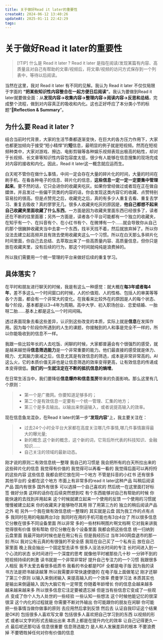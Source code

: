 ```yaml
---
title: 关于做好Read it later的重要性
createAt: 2024-06-12 13:40:26
updateAt: 2025-01-11 22:42:29
tags:
---
```

# 关于做好Read it later的重要性

> [!TIP] 什么是 Read it later ?
> Read it later 是指在阅读/发现某篇有内容、高质量且对自己有帮助的文章/视频后，将文章/视频的访问方式保存到一个列表中，等待以后阅读。

当然在这里，我对 Read it later 有不同的见解。我认为 Read it later <span class="marker-highlight">不仅仅局限于</span>字面的 **“把某些知识性内容整合在一起方便日后阅读”**。我认为要做到Read it later就要做全面：从**发现内容->收集内容->整理内容->阅读内容->反思和总结**，完成整个流程，做到对内容真正的吸收和内化。这也正好呼应了本分类小节的标题“🤔**Reflection & Summary**”。

## 为什么要 Read it later ?
结合当前时代背景，大家的生活节奏都逐渐变快，在巨大的各方压力作用下，大家也都更加倾向于接受“短小精悍”的**短**信息，最明显的例子就是短视频。然而在短视频种类中，大家对游戏、擦边、电影剪辑等各种娱乐视频表现出极高的粘性，却对于长视频、长文章等知识性内容包容度太低，很少有人能够在信息搜集的现场完成对内容的接收和内化。因此，Read it later这一概念就应运而生。

白天呢不管你在做什么事情，中间一定会存在大量的碎片化的时间，大量的时间在刷手机、在看各种电子的信息、碎片化的信息，**这些信息一定一定一定要集中管理起来**。要不然的话，它只会进你的收藏夹吃灰。如果你曾经做过或者现在正在做自媒体，并且发过一些偏干货类的内容的话，你会发现这类内容它的收藏、点赞特别容易拉的很高。但是点赞完之后，收藏完之后，真的有多少人重复去看、重复去学习、重复去吸收？真的寥寥无几。很多人收藏夹吃灰的原因是，**他自己都想不起来自己收藏夹里面收藏了什么东西**。一方面是因为收藏夹里面东西已经很多了，读者还在不断的往里面塞；另外一方面是，读者各个平台可能都有一个独立的收藏夹，在知乎有一个、在抖音有个、在小红书有个、在微博有一个……就会导致你从自己的那个很臃肿收藏夹当中去拿一个东西，找半天找不着，然后就放弃掉了。所以你没法去建立起高频并且有效去使用收藏夹这么一个习惯。所以在白天那么多碎片化时间里面，你自己去总结、去萃取出来了一些高质量内容、高质量信息，但你只是放在收藏夹里，没有后续的行为，那这个时间就纯纯是浪费掉的。

所以我们需要用一个统一管理的平台来做好后续的重复学习。
## 具体落实？
在平时和朋友进行聊天的时候，我是有这么一种感觉：就大概在**每3年或者每4年**，差不多这么一个时间窗口的时候，人的价值观、人的性格、包括人的审美等等各个方面，都会有一个非常大的变化。在我看来比较外在的原因是人的每个状态、每个阶段，基本都是以3~4年为周期。高中大学、初入职场创业、恋爱结婚、一胎呀二胎……基本上都是这么一个时间间隔。

透过表面现象去看这些差异，认识到这些改变的本质，实际上就是**信息**在发挥作用。因为每个阶段你所遇到的人生的课题，你接触到的人和事是完全不一样的，所以你能吸收到的信息不一样。

我跟一些比较年长的人去吃饭、闲聊的时候，大家都普遍会有个很强烈的感受，就是越来越觉得**信息筛选能力**是一个非常重要的能力。他们最直接的感受就是体力、精力、尤其脑力衰减之后，信息尤其是有效信息的筛选，成本是非常非常高的。AI这么火，它的本质价值无非也是让信息筛选的效率变得更高，让有效信息的传递成本变得很低。**我们的一生就注定在不断的抵抗信息的熵增**。

在日常生活当中，我们要降低**信息爆炸和信息茧房**带来的负面影响。那么这里有几个原则：
> - 第一个是广撒网。你要知道足够多的；
> - 第二个是有效信息一定要有一个统一管理、汇集的地方；
> - 第三个是多去输出。以输出来倒逼输入，或者说提高输入的效率。

现在信息鱼龙混杂，在Read it later的第一步“**发现内容**”上，我主要关注在：
>- 过去24个小时全平台大家都在高度关注哪几件事情,哪几件事情赢得最大的曝光量; 
>- 新的概念.这个新的概念，这个新的词，它背后所代表的科技知识、金融知识……
>- 自己关注的领域的最新动态。

刚才说的原则二有效信息统一整理 我自己的习惯是 我会把所有的白天所拉出来的 这些碎片化的信息 我觉得有价值的 我觉得可以再看一看的 我觉得后面可以再捋捋的这些内容 这些信息 我都会把它放在同一个地方 不管是抖音的小红书 还有很多其他平台的 全都在这个地方 市面上有非常多的read it later这种产品 叫稍后阅读产品 国内有很多 国外有很多 可以选择一个自己喜欢的 然后统一在这里面打好标签 做好分类 这样的话你在后续突然想到哎 有个东西能够对自己有帮助的时候 你能快速的去找到并用起来 这个时候就建立起来一个使用的反馈 一个使用的习惯就慢慢被建立起来 你的收藏夹才能够物尽其用 除了用第三方的 独立的稍后阅读产品之外 呃 另外一个我在做有效信息统一整理的 其实就是云盘 因为我工作的点有点多 我同时在用的电脑两台3台 我同时在用的手机可能也有3台4台了 所以很多信息 它分散在很多不同设备里面 所以非常 多的一些材料啊图片啊文档啊 它对我来讲我觉得很有价值 很有帮助 但它分散在各个设备里面 我都会把这些信息 统一归纳到云盘里面 我最开始的时候也是在用公有云 但是我经历过 当年360网盘退市的那一刻 所以 我对公有云真的有很强的不安全感 我现在自己买了一个私有云 放在自己家里面 晚上我会抽出一个固定型去读书 很多人没法长时间的专注 长时间进入到一个心流的状态 长时间进行一个深度的思考 就像他平时被那些几十秒 一分钟不到的短视频持续的刺激 读书就是一个非常非常好 提升自己专注力的一个习惯 我跟很多人相反 我不太爱去看很多纸质书 我看的书全都是PDF 全都是电子版 因为我的读书方法是把书越读越薄 所以我需要非常快速便捷的 在电子版上面做笔记 刚才还聊了第三个原则 以输入来倒闭输入 来提高输入的一个效率 费曼学习法 本质其实也是输出来倒逼输入 因为大脑它有一定带宽 你随着年龄增长 你的信息会越来越多 越来越来越来多 所以很多信息它注定要被遗忘掉 但是当有些信息它变成了一些观点 变成了你个人为人处世的一些经验 一些认知一些想法 这个时候他能记忆的很深很深 这个内化的过程就是 你需要不断对外输出 你可能跟你的朋友在闲聊 你可能把一些事情当做你做事的原则 去应用然后拿到反馈 然后去 认证自我印证这个结果是OK的 包括很多人喜欢写文章 包括很多人喜欢把自己学习到的东西 以视频的形式 或者以文字的形式去输出出来 本质上都是在提升内化的效率 让自己记得更久一点 最后呢还那句话 信息很重要 信息筛选能力 是人和人发展差异的根本 不要浪费掉 不要牺牲掉任何对你有价值的信息